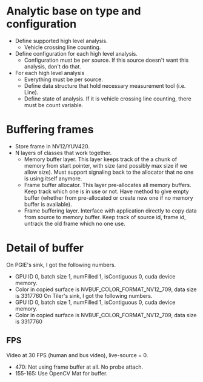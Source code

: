 # Analytic base on type and configuration
- Define supported high level analysis.
    - Vehicle crossing line counting.
- Define configuration for each high level analysis.
    - Configuration must be per source. If this source doesn't want this analysis, don't do that.
- For each high level analysis
    - Everything must be per source.
    - Define data structure that hold necessary measurement tool (i.e. Line).
    - Define state of analysis. If it is vehicle crossing line counting, there must be count variable.

# Buffering frames
- Store frame in NV12/YUV420.
- N layers of classes that work together.
    - Memory buffer layer.  This layer keeps track of the a chunk of memory from start pointer, with size (and possibly max size if we allow size). Must support signaling back to the allocator that no one is using itself anymore.
    - Frame buffer allocator. This layer pre-allocates all memory buffers. Keep track which one is in use or not. Have method to give empty buffer (whether from pre-allocated or create new one if no memory buffer is available).
    - Frame buffering layer. Interface with application directly to copy data from source to memory buffer. Keep track of source id, frame id, untrack the old frame which no one use.

# Detail of buffer
On PGIE's sink, I got the following numbers.
- GPU ID 0, batch size 1, numFilled 1, isContiguous 0, cuda device memory.
- Color in copied surface is NVBUF_COLOR_FORMAT_NV12_709, data size is 3317760
On Tiler's sink, I got the following numbers.
- GPU ID 0, batch size 1, numFilled 1, isContiguous 0, cuda device memory.
- Color in copied surface is NVBUF_COLOR_FORMAT_NV12_709, data size is 3317760

## FPS
Video at 30 FPS (human and bus video), live-source = 0.
- 470: Not using frame buffer at all. No probe attach.
- 155-165: Use OpenCV Mat for buffer.